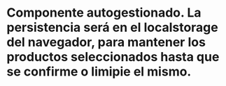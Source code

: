 # Componente autogestionado. La persistencia será en el localstorage del navegador, para mantener los productos seleccionados hasta que se confirme o limipie el mismo.